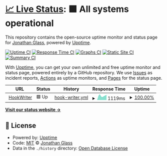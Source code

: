 # [📈 Live Status](https://demo.upptime.js.org): <!--live status--> **🟩 All systems operational**

This repository contains the open-source uptime monitor and status page for [Jonathan Glass](https://jonathanglass.cloud), powered by [Upptime](https://github.com/upptime/upptime).

[![Uptime CI](https://github.com/jonathanbglass/hrhookwriter/workflows/Uptime%20CI/badge.svg)](https://github.com/jonathanbglass/hrhookwriter/actions?query=workflow%3A%22Uptime+CI%22)
[![Response Time CI](https://github.com/jonathanbglass/hrhookwriter/workflows/Response%20Time%20CI/badge.svg)](https://github.com/jonathanbglass/hrhookwriter/actions?query=workflow%3A%22Response+Time+CI%22)
[![Graphs CI](https://github.com/jonathanbglass/hrhookwriter/workflows/Graphs%20CI/badge.svg)](https://github.com/jonathanbglass/hrhookwriter/actions?query=workflow%3A%22Graphs+CI%22)
[![Static Site CI](https://github.com/jonathanbglass/hrhookwriter/workflows/Static%20Site%20CI/badge.svg)](https://github.com/jonathanbglass/hrhookwriter/actions?query=workflow%3A%22Static+Site+CI%22)
[![Summary CI](https://github.com/jonathanbglass/hrhookwriter/workflows/Summary%20CI/badge.svg)](https://github.com/jonathanbglass/hrhookwriter/actions?query=workflow%3A%22Summary+CI%22)

With [Upptime](https://upptime.js.org), you can get your own unlimited and free uptime monitor and status page, powered entirely by a GitHub repository. We use [Issues](https://github.com/jonathanbglass/hrhookwriter/issues) as incident reports, [Actions](https://github.com/jonathanbglass/hrhookwriter/actions) as uptime monitors, and [Pages](https://demo.upptime.js.org) for the status page.

<!--start: status pages-->
<!-- This summary is generated by Upptime (https://github.com/upptime/upptime) -->
<!-- Do not edit this manually, your changes will be overwritten -->
<!-- prettier-ignore -->
| URL | Status | History | Response Time | Uptime |
| --- | ------ | ------- | ------------- | ------ |
| <img alt="" src="https://icons.duckduckgo.com/ip3/www.hrhookwriter.com.ico" height="13"> [HookWriter](https://www.hrhookwriter.com) | 🟩 Up | [hook-writer.yml](https://github.com/jonathanbglass/hrhookwriter/commits/HEAD/history/hook-writer.yml) | <details><summary><img alt="Response time graph" src="./graphs/hook-writer/response-time-week.png" height="20"> 1119ms</summary><br><a href="https://jonathanbglass.github.io/hrhookwriter/history/hook-writer"><img alt="Response time 1119" src="https://img.shields.io/endpoint?url=https%3A%2F%2Fraw.githubusercontent.com%2Fjonathanbglass%2Fhrhookwriter%2FHEAD%2Fapi%2Fhook-writer%2Fresponse-time.json"></a><br><a href="https://jonathanbglass.github.io/hrhookwriter/history/hook-writer"><img alt="24-hour response time 1314" src="https://img.shields.io/endpoint?url=https%3A%2F%2Fraw.githubusercontent.com%2Fjonathanbglass%2Fhrhookwriter%2FHEAD%2Fapi%2Fhook-writer%2Fresponse-time-day.json"></a><br><a href="https://jonathanbglass.github.io/hrhookwriter/history/hook-writer"><img alt="7-day response time 1119" src="https://img.shields.io/endpoint?url=https%3A%2F%2Fraw.githubusercontent.com%2Fjonathanbglass%2Fhrhookwriter%2FHEAD%2Fapi%2Fhook-writer%2Fresponse-time-week.json"></a><br><a href="https://jonathanbglass.github.io/hrhookwriter/history/hook-writer"><img alt="30-day response time 1119" src="https://img.shields.io/endpoint?url=https%3A%2F%2Fraw.githubusercontent.com%2Fjonathanbglass%2Fhrhookwriter%2FHEAD%2Fapi%2Fhook-writer%2Fresponse-time-month.json"></a><br><a href="https://jonathanbglass.github.io/hrhookwriter/history/hook-writer"><img alt="1-year response time 1119" src="https://img.shields.io/endpoint?url=https%3A%2F%2Fraw.githubusercontent.com%2Fjonathanbglass%2Fhrhookwriter%2FHEAD%2Fapi%2Fhook-writer%2Fresponse-time-year.json"></a></details> | <details><summary><a href="https://jonathanbglass.github.io/hrhookwriter/history/hook-writer">100.00%</a></summary><a href="https://jonathanbglass.github.io/hrhookwriter/history/hook-writer"><img alt="All-time uptime 100.00%" src="https://img.shields.io/endpoint?url=https%3A%2F%2Fraw.githubusercontent.com%2Fjonathanbglass%2Fhrhookwriter%2FHEAD%2Fapi%2Fhook-writer%2Fuptime.json"></a><br><a href="https://jonathanbglass.github.io/hrhookwriter/history/hook-writer"><img alt="24-hour uptime 100.00%" src="https://img.shields.io/endpoint?url=https%3A%2F%2Fraw.githubusercontent.com%2Fjonathanbglass%2Fhrhookwriter%2FHEAD%2Fapi%2Fhook-writer%2Fuptime-day.json"></a><br><a href="https://jonathanbglass.github.io/hrhookwriter/history/hook-writer"><img alt="7-day uptime 100.00%" src="https://img.shields.io/endpoint?url=https%3A%2F%2Fraw.githubusercontent.com%2Fjonathanbglass%2Fhrhookwriter%2FHEAD%2Fapi%2Fhook-writer%2Fuptime-week.json"></a><br><a href="https://jonathanbglass.github.io/hrhookwriter/history/hook-writer"><img alt="30-day uptime 100.00%" src="https://img.shields.io/endpoint?url=https%3A%2F%2Fraw.githubusercontent.com%2Fjonathanbglass%2Fhrhookwriter%2FHEAD%2Fapi%2Fhook-writer%2Fuptime-month.json"></a><br><a href="https://jonathanbglass.github.io/hrhookwriter/history/hook-writer"><img alt="1-year uptime 100.00%" src="https://img.shields.io/endpoint?url=https%3A%2F%2Fraw.githubusercontent.com%2Fjonathanbglass%2Fhrhookwriter%2FHEAD%2Fapi%2Fhook-writer%2Fuptime-year.json"></a></details>

<!--end: status pages-->

[**Visit our status website →**](https://demo.upptime.js.org)

## 📄 License

- Powered by: [Upptime](https://github.com/upptime/upptime)
- Code: [MIT](./LICENSE) © [Jonathan Glass](https://jonathanglass.cloud)
- Data in the `./history` directory: [Open Database License](https://opendatacommons.org/licenses/odbl/1-0/)
